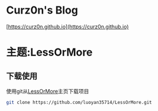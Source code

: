 # Curz0n's Blog

[https://curz0n.github.io](https://curz0n.github.io)

# 主题:LessOrMore

下载使用
------------------------------------

使用git从[LessOrMore](https://github.com/luoyan35714/LessOrMore.git)主页下载项目

``` bash
git clone https://github.com/luoyan35714/LessOrMore.git
```